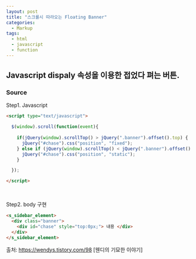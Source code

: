 ```yaml
---
layout: post
title: "스크롤시 따라오는 Floating Banner"
categories:
  - Markup
tags:
  - html
  - javascript
  - function
---
```


## Javascript dispaly 속성을 이용한 접었다 펴는 버튼.

### Source

Step1. Javascript
```html
<script type="text/javascript">

  $(window).scroll(function(event){
    
    if(jQuery(window).scrollTop() > jQuery(".banner").offset().top) {
      jQuery("#chase").css("position", "fixed");
    } else if (jQuery(window).scrollTop() < jQuery(".banner").offset().top) {
      jQuery("#chase").css("position", "static");
    }

  });

</script>
```

<br>

Step2. body 구현
```html
<s_sidebar_element>
  <div class="banner">
    <div id="chase" style="top:0px;"> 내용 </div>
  </div>
</s_sidebar_element>
```


출처: https://wendys.tistory.com/98 [웬디의 기묘한 이야기]